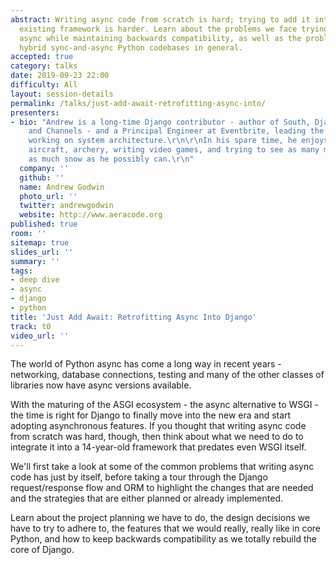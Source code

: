 ```yaml
---
abstract: Writing async code from scratch is hard; trying to add it into a large,
  existing framework is harder. Learn about the problems we face trying to make Django
  async while maintaining backwards compatibility, as well as the problems maintaining
  hybrid sync-and-async Python codebases in general.
accepted: true
category: talks
date: 2019-09-23 22:00
difficulty: All
layout: session-details
permalink: /talks/just-add-await-retrofitting-async-into/
presenters:
- bio: "Andrew is a long-time Django contributor - author of South, Django Migrations,
    and Channels - and a Principal Engineer at Eventbrite, leading the SRE team and
    working on system architecture.\r\n\r\nIn his spare time, he enjoys piloting light
    aircraft, archery, writing video games, and trying to see as many mountains and
    as much snow as he possibly can.\r\n"
  company: ''
  github: ''
  name: Andrew Godwin
  photo_url: ''
  twitter: andrewgodwin
  website: http://www.aeracode.org
published: true
room: ''
sitemap: true
slides_url: ''
summary: ''
tags:
- deep dive
- async
- django
- python
title: 'Just Add Await: Retrofitting Async Into Django'
track: t0
video_url: ''
---
```


The world of Python async has come a long way in recent years - networking, database connections, testing and many of the other classes of libraries now have async versions available.

With the maturing of the ASGI ecosystem - the async alternative to WSGI - the time is right for Django to finally move into the new era and start adopting asynchronous features. If you thought that writing async code from scratch was hard, though, then think about what we need to do to integrate it into a 14-year-old framework that predates even WSGI itself.

We'll first take a look at some of the common problems that writing async code has just by itself, before taking a tour through the Django request/response flow and ORM to highlight the changes that are needed and the strategies that are either planned or already implemented.

Learn about the project planning we have to do, the design decisions we have to try to adhere to, the features that we would really, really like in core Python, and how to keep backwards compatibility as we totally rebuild the core of Django.